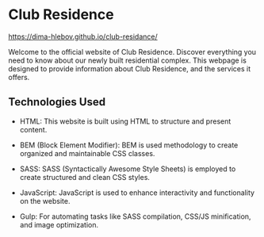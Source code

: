# Club Residence

https://dima-hlebov.github.io/club-residance/

Welcome to the official website of Club Residence. Discover everything you need to know about our newly built residential complex. This webpage is designed to provide information about Club Residence, and the services it offers.

## Technologies Used

- HTML: This website is built using HTML to structure and present content.

- BEM (Block Element Modifier): BEM is used methodology to create organized and maintainable CSS classes.

- SASS: SASS (Syntactically Awesome Style Sheets) is employed to create structured and clean CSS styles.

- JavaScript: JavaScript is used to enhance interactivity and functionality on the website.

- Gulp: For automating tasks like SASS compilation, CSS/JS minification, and image optimization.
